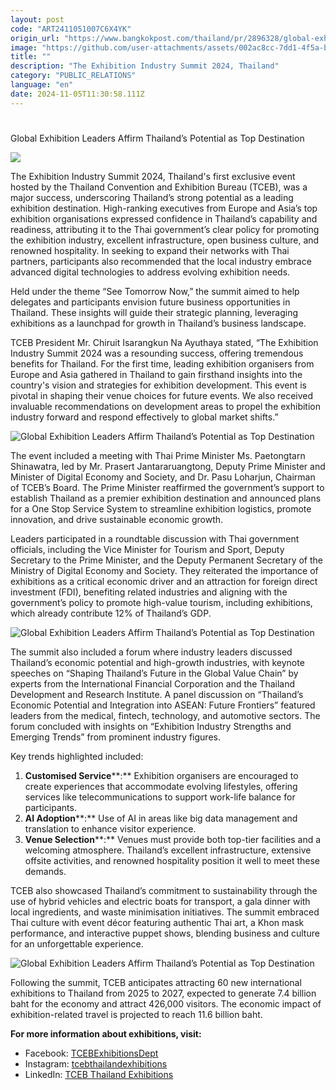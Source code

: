 ```yaml
---
layout: post
code: "ART2411051007C6X4YK"
origin_url: "https://www.bangkokpost.com/thailand/pr/2896328/global-exhibition-leaders-affirm-thailands-potential-as-top-destination"
image: "https://github.com/user-attachments/assets/002ac8cc-7dd1-4f5a-b8be-7803e5830979"
title: ""
description: "The Exhibition Industry Summit 2024, Thailand"
category: "PUBLIC_RELATIONS"
language: "en"
date: 2024-11-05T11:30:58.111Z
---
```


# 

Global Exhibition Leaders Affirm Thailand’s Potential as Top Destination

![](https://github.com/user-attachments/assets/49df83a4-d56b-49ea-9ef7-045c8da1060d)

The Exhibition Industry Summit 2024, Thailand's first exclusive event hosted by the Thailand Convention and Exhibition Bureau (TCEB), was a major success, underscoring Thailand’s strong potential as a leading exhibition destination. High-ranking executives from Europe and Asia’s top exhibition organisations expressed confidence in Thailand’s capability and readiness, attributing it to the Thai government’s clear policy for promoting the exhibition industry, excellent infrastructure, open business culture, and renowned hospitality. In seeking to expand their networks with Thai partners, participants also recommended that the local industry embrace advanced digital technologies to address evolving exhibition needs. 

Held under the theme “See Tomorrow Now,” the summit aimed to help delegates and participants envision future business opportunities in Thailand. These insights will guide their strategic planning, leveraging exhibitions as a launchpad for growth in Thailand’s business landscape. 

TCEB President Mr. Chiruit Isarangkun Na Ayuthaya stated, “The Exhibition Industry Summit 2024 was a resounding success, offering tremendous benefits for Thailand. For the first time, leading exhibition organisers from Europe and Asia gathered in Thailand to gain firsthand insights into the country's vision and strategies for exhibition development. This event is pivotal in shaping their venue choices for future events. We also received invaluable recommendations on development areas to propel the exhibition industry forward and respond effectively to global market shifts.” 

![Global Exhibition Leaders Affirm Thailand’s Potential as Top Destination](https://github.com/user-attachments/assets/89b450bb-84a4-4f70-ba01-209428065029)

The event included a meeting with Thai Prime Minister Ms. Paetongtarn Shinawatra, led by Mr. Prasert Jantararuangtong, Deputy Prime Minister and Minister of Digital Economy and Society, and Dr. Pasu Loharjun, Chairman of TCEB’s Board. The Prime Minister reaffirmed the government’s support to establish Thailand as a premier exhibition destination and announced plans for a One Stop Service System to streamline exhibition logistics, promote innovation, and drive sustainable economic growth. 

Leaders participated in a roundtable discussion with Thai government officials, including the Vice Minister for Tourism and Sport, Deputy Secretary to the Prime Minister, and the Deputy Permanent Secretary of the Ministry of Digital Economy and Society. They reiterated the importance of exhibitions as a critical economic driver and an attraction for foreign direct investment (FDI), benefiting related industries and aligning with the government’s policy to promote high-value tourism, including exhibitions, which already contribute 12% of Thailand’s GDP. 

![Global Exhibition Leaders Affirm Thailand’s Potential as Top Destination](https://github.com/user-attachments/assets/f90787c5-be05-432a-9f6e-a2fe337c65e1)

The summit also included a forum where industry leaders discussed Thailand’s economic potential and high-growth industries, with keynote speeches on “Shaping Thailand’s Future in the Global Value Chain” by experts from the International Financial Corporation and the Thailand Development and Research Institute. A panel discussion on “Thailand’s Economic Potential and Integration into ASEAN: Future Frontiers” featured leaders from the medical, fintech, technology, and automotive sectors. The forum concluded with insights on “Exhibition Industry Strengths and Emerging Trends” from prominent industry figures. 

Key trends highlighted included: 

1.  **Customised Service****:** Exhibition organisers are encouraged to create experiences that accommodate evolving lifestyles, offering services like telecommunications to support work-life balance for participants.
2.  **AI Adoption****:** Use of AI in areas like big data management and translation to enhance visitor experience.
3.  **Venue Selection****:** Venues must provide both top-tier facilities and a welcoming atmosphere. Thailand’s excellent infrastructure, extensive offsite activities, and renowned hospitality position it well to meet these demands. 

TCEB also showcased Thailand’s commitment to sustainability through the use of hybrid vehicles and electric boats for transport, a gala dinner with local ingredients, and waste minimisation initiatives. The summit embraced Thai culture with event décor featuring authentic Thai art, a Khon mask performance, and interactive puppet shows, blending business and culture for an unforgettable experience. 

![Global Exhibition Leaders Affirm Thailand’s Potential as Top Destination](https://static.bangkokpost.com/media/content/20241105/5333743.jpg)

Following the summit, TCEB anticipates attracting 60 new international exhibitions to Thailand from 2025 to 2027, expected to generate 7.4 billion baht for the economy and attract 426,000 visitors. The economic impact of exhibition-related travel is projected to reach 11.6 billion baht. 

**For more information about exhibitions, visit:** 

*   Facebook: [TCEBExhibitionsDept](https://www.facebook.com/TCEBExhibitionsDept)
*   Instagram: [tcebthailandexhibitions](https://www.instagram.com/tcebthailandexhibitions/)
*   LinkedIn: [TCEB Thailand Exhibitions](https://www.linkedin.com/company/tceb-thailand-exhibitions/?originalSubdomain=th)